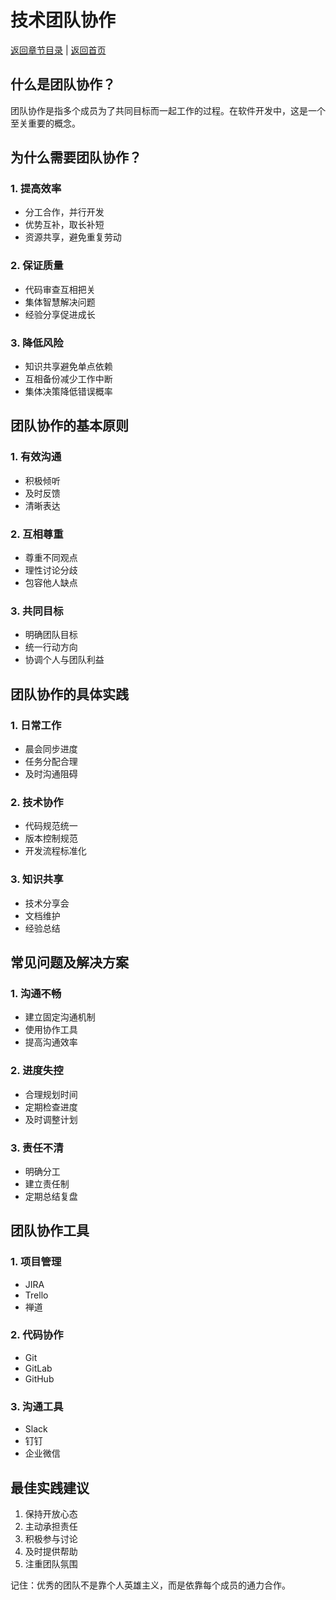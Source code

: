 # 技术团队协作

[返回章节目录](./index.md) | [返回首页](../README.md)

## 什么是团队协作？

团队协作是指多个成员为了共同目标而一起工作的过程。在软件开发中，这是一个至关重要的概念。

## 为什么需要团队协作？

### 1. 提高效率
- 分工合作，并行开发
- 优势互补，取长补短
- 资源共享，避免重复劳动

### 2. 保证质量
- 代码审查互相把关
- 集体智慧解决问题
- 经验分享促进成长

### 3. 降低风险
- 知识共享避免单点依赖
- 互相备份减少工作中断
- 集体决策降低错误概率

## 团队协作的基本原则

### 1. 有效沟通
- 积极倾听
- 及时反馈
- 清晰表达

### 2. 互相尊重
- 尊重不同观点
- 理性讨论分歧
- 包容他人缺点

### 3. 共同目标
- 明确团队目标
- 统一行动方向
- 协调个人与团队利益

## 团队协作的具体实践

### 1. 日常工作
- 晨会同步进度
- 任务分配合理
- 及时沟通阻碍

### 2. 技术协作
- 代码规范统一
- 版本控制规范
- 开发流程标准化

### 3. 知识共享
- 技术分享会
- 文档维护
- 经验总结

## 常见问题及解决方案

### 1. 沟通不畅
- 建立固定沟通机制
- 使用协作工具
- 提高沟通效率

### 2. 进度失控
- 合理规划时间
- 定期检查进度
- 及时调整计划

### 3. 责任不清
- 明确分工
- 建立责任制
- 定期总结复盘

## 团队协作工具

### 1. 项目管理
- JIRA
- Trello
- 禅道

### 2. 代码协作
- Git
- GitLab
- GitHub

### 3. 沟通工具
- Slack
- 钉钉
- 企业微信

## 最佳实践建议

1. 保持开放心态
2. 主动承担责任
3. 积极参与讨论
4. 及时提供帮助
5. 注重团队氛围

记住：优秀的团队不是靠个人英雄主义，而是依靠每个成员的通力合作。